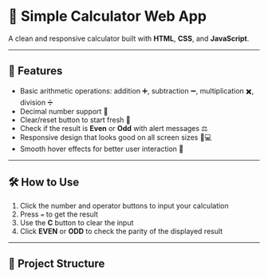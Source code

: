 # 🧮 Simple Calculator Web App

A clean and responsive calculator built with **HTML**, **CSS**, and **JavaScript**.

---

## 🚀 Features

- Basic arithmetic operations: addition ➕, subtraction ➖, multiplication ✖️, division ➗  
- Decimal number support 🔢  
- Clear/reset button to start fresh 🧹  
- Check if the result is **Even** or **Odd** with alert messages ⚖️  
- Responsive design that looks good on all screen sizes 📱💻  
- Smooth hover effects for better user interaction 🎨

---

## 🛠️ How to Use

1. Click the number and operator buttons to input your calculation  
2. Press `=` to get the result  
3. Use the **C** button to clear the input  
4. Click **EVEN** or **ODD** to check the parity of the displayed result

---

## 📁 Project Structure

